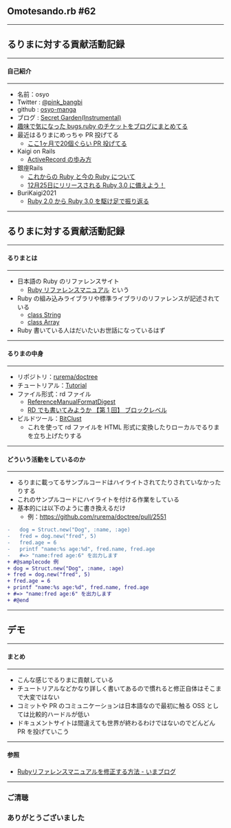 ## Omotesando.rb #62

- - -

## るりまに対する貢献活動記録

---

#### 自己紹介
- - -

* 名前：osyo
* Twitter : [@pink_bangbi](https://twitter.com/pink_bangbi)
* github  : [osyo-manga](https://github.com/osyo-manga)
* ブログ  : [Secret Garden(Instrumental)](http://secret-garden.hatenablog.com)
* [趣味で気になった bugs.ruby のチケットをブログにまとめてる](https://secret-garden.hatenablog.com/archive/category/bugs.ruby)               <!-- .element: class="fragment" -->
* 最近はるりまにめっちゃ PR 投げてる                   <!-- .element: class="fragment" -->
    * [ここ1ヶ月で20個ぐらい PR 投げてる](https://github.com/rurema/doctree/pulls?q=is%3Apr+author%3Aosyo-manga)
* Kaigi on Rails                 <!-- .element: class="fragment" -->
    * [ActiveRecord の歩み方](https://speakerdeck.com/osyo/activerecord-falsebu-mifang)
* 銀座Rails                   <!-- .element: class="fragment" -->
    * [これからの Ruby と今の Ruby について](https://speakerdeck.com/osyo/korekarafalse-ruby-tojin-false-ruby-nituite)
    * [12月25日にリリースされる Ruby 3.0 に備えよう！](https://speakerdeck.com/osyo/12yue-25ri-niririsusareru-ruby-3-dot-0-nibei-eyou)
* BuriKaigi2021                 <!-- .element: class="fragment" -->
    * [Ruby 2.0 から Ruby 3.0 を駆け足で振り返る](https://speakerdeck.com/osyo/ruby-2-dot-0-kara-ruby-3-dot-0-woqu-kezu-dezhen-rifan-ru)

---

## るりまに対する貢献活動記録

---

#### るりまとは
- - -

- 日本語の Ruby のリファレンスサイト
    - [Ruby リファレンスマニュアル](https://docs.ruby-lang.org/ja/latest/doc/index.html) という
- Ruby の組み込みライブラリや標準ライブラリのリファレンスが記述されている
    - [class String](https://docs.ruby-lang.org/ja/latest/class/String.html)
    - [class Array](https://docs.ruby-lang.org/ja/latest/class/Array.html)
- Ruby 書いている人はだいたいお世話になっているはず

---

#### るりまの中身
- - -

- リポジトリ：[rurema/doctree](https://github.com/rurema/doctree)
- チュートリアル：[Tutorial](https://github.com/rurema/doctree/wiki/Tutorial)
- ファイル形式：rd ファイル
    - [ReferenceManualFormatDigest](https://github.com/rurema/doctree/wiki/ReferenceManualFormatDigest)
    - [RD でも書いてみようか 【第 1 回】 ブロックレベル](https://magazine.rubyist.net/articles/0006/0006-RDIntro.html)
- ビルドツール：[BitClust](https://github.com/rurema/doctree/wiki/BitClust)
    - これを使って rd ファイルを HTML 形式に変換したりローカルでるりまを立ち上げたりする

---

#### どういう活動をしているのか
- - -

* るりまに載ってるサンプルコードはハイライトされてたりされていなかったりする
* これのサンプルコードにハイライトを付ける作業をしている
* 基本的には以下のように書き換えるだけ
    * 例：https://github.com/rurema/doctree/pull/2551

```diff
-   dog = Struct.new("Dog", :name, :age)
-   fred = dog.new("fred", 5)
-   fred.age = 6
-   printf "name:%s age:%d", fred.name, fred.age
-   #=> "name:fred age:6" を出力します
+ #@samplecode 例
+ dog = Struct.new("Dog", :name, :age)
+ fred = dog.new("fred", 5)
+ fred.age = 6
+ printf "name:%s age:%d", fred.name, fred.age
+ #=> "name:fred age:6" を出力します
+ #@end
```

---

## デモ

---


#### まとめ
- - -

- こんな感じでるりまに貢献している               <!-- .element: class="fragment" -->
- チュートリアルなどかなり詳しく書いてあるので慣れると修正自体はそこまで大変ではない               <!-- .element: class="fragment" -->
- コミットや PR のコミュニケーションは日本語なので最初に触る OSS としては比較的ハードルが低い               <!-- .element: class="fragment" -->
- ドキュメントサイトは間違えても世界が終わるわけではないのでどんどん PR を投げていこう               <!-- .element: class="fragment" -->


---

#### 参照

* [Rubyリファレンスマニュアルを修正する方法 - いまブログ](https://imaizumimr.hatenablog.com/entry/2020/12/02/235121)

---

### ご清聴
### ありがとうございました

